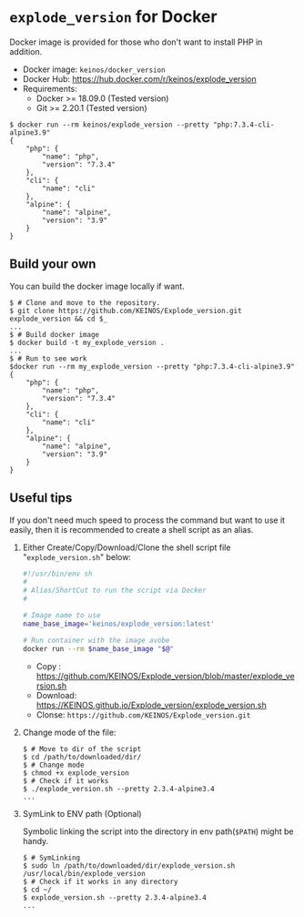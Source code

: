 # `explode_version` for Docker

Docker image is provided for those who don't want to install PHP in addition.

- Docker image: `keinos/docker_version`
- Docker Hub: <https://hub.docker.com/r/keinos/explode_version>
- Requirements:
  - Docker >= 18.09.0 (Tested version)
  - Git >= 2.20.1 (Tested version)

```shellsession
$ docker run --rm keinos/explode_version --pretty "php:7.3.4-cli-alpine3.9"
{
    "php": {
        "name": "php",
        "version": "7.3.4"
    },
    "cli": {
        "name": "cli"
    },
    "alpine": {
        "name": "alpine",
        "version": "3.9"
    }
}
```

## Build your own

You can build the docker image locally if want.

```shellsession
$ # Clone and move to the repository.
$ git clone https://github.com/KEINOS/Explode_version.git explode_version && cd $_
...
$ # Build docker image
$ docker build -t my_explode_version .
...
$ # Run to see work
$docker run --rm my_explode_version --pretty "php:7.3.4-cli-alpine3.9"
{
    "php": {
        "name": "php",
        "version": "7.3.4"
    },
    "cli": {
        "name": "cli"
    },
    "alpine": {
        "name": "alpine",
        "version": "3.9"
    }
}
```

## Useful tips

If you don't need much speed to process the command but want to use it easily, then it is recommended to create a shell script as an alias.

1. Either Create/Copy/Download/Clone the shell script file "`explode_version.sh`" below:

    ```bash
    #!/usr/bin/env sh
    #
    # Alias/ShortCut to run the script via Docker
    #

    # Image name to use
    name_base_image='keinos/explode_version:latest'

    # Run container with the image avobe
    docker run --rm $name_base_image "$@"

    ```

    - Copy : <https://github.com/KEINOS/Explode_version/blob/master/explode_version.sh>
    - Download: <https://KEINOS.github.io/Explode_version/explode_version.sh>
    - Clonse: `https://github.com/KEINOS/Explode_version.git`

2. Change mode of the file:

    ```shellsession
    $ # Move to dir of the script
    $ cd /path/to/downloaded/dir/
    $ # Change mode
    $ chmod +x explode_version
    $ # Check if it works
    $ ./explode_version.sh --pretty 2.3.4-alpine3.4
    ...
    ```

3. SymLink to ENV path (Optional)

    Symbolic linking the script into the directory in env path(`$PATH`) might be handy.

    ```shellsession
    $ # SymLinking
    $ sudo ln /path/to/downloaded/dir/explode_version.sh /usr/local/bin/explode_version
    $ # Check if it works in any directory
    $ cd ~/
    $ explode_version.sh --pretty 2.3.4-alpine3.4
    ...
    ```
